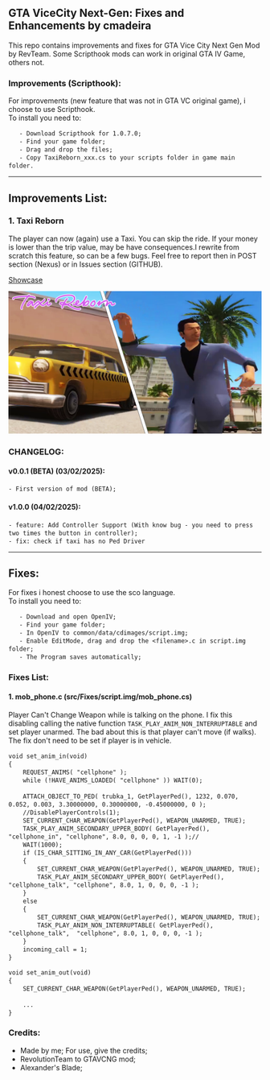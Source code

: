 ## GTA ViceCity Next-Gen: Fixes and Enhancements by cmadeira

This repo contains improvements and fixes for GTA Vice City Next Gen Mod by RevTeam. Some Scripthook mods can work in original GTA IV Game, others not.

### Improvements (Scripthook):
For improvements (new feature that was not in GTA VC original game), i choose to use Scripthook.  
To install you need to:
 ```
    - Download Scripthook for 1.0.7.0;
    - Find your game folder;
    - Drag and drop the files;
    - Copy TaxiReborn_xxx.cs to your scripts folder in game main folder.
 ```
---
 ## Improvements List:
 ### 1. Taxi Reborn
The player can now (again) use a Taxi. You can skip the ride. If your money is lower than the trip value, may be have consequences.I rewrite from scratch this feature, so can be a few bugs. Feel free to report then in POST section (Nexus) or in Issues section (GITHUB).

[Showcase](https://www.youtube.com/watch?v=JH-5HKLd8iI)

[![showcase](DOCS/assets/cover1.png)](https://www.youtube.com/watch?v=JH-5HKLd8iI)

### CHANGELOG:
#### v0.0.1 (BETA) (03/02/2025):
 ```
 - First version of mod (BETA);
  ```
#### v1.0.0 (04/02/2025):
 ```
 - feature: Add Controller Support (With know bug - you need to press two times the button in controller);
 - fix: check if taxi has no Ped Driver 
  ```
---
## Fixes:
For fixes i honest choose to use the sco language.  
To install you need to:
 ```
    - Download and open OpenIV;
    - Find your game folder;
    - In OpenIV to common/data/cdimages/script.img;
    - Enable EditMode, drag and drop the <filename>.c in script.img folder;
    - The Program saves automatically;
 ```

 ### Fixes List:
 #### 1. mob_phone.c (src/Fixes/script.img/mob_phone.cs)
Player Can't Change Weapon while is talking on the phone. I fix this disabling calling the native function ```TASK_PLAY_ANIM_NON_INTERRUPTABLE``` and set player unarmed. The bad about this is that player can't move (if walks).
 The fix don't need to be set if player is in vehicle.
 
```
void set_anim_in(void)
{
	REQUEST_ANIMS( "cellphone" );
	while (!HAVE_ANIMS_LOADED( "cellphone" )) WAIT(0);
	
	ATTACH_OBJECT_TO_PED( trubka_1, GetPlayerPed(), 1232, 0.070, 0.052, 0.003, 3.30000000, 0.30000000, -0.45000000, 0 );
	//DisablePlayerControls(1);
	SET_CURRENT_CHAR_WEAPON(GetPlayerPed(), WEAPON_UNARMED, TRUE);
	TASK_PLAY_ANIM_SECONDARY_UPPER_BODY( GetPlayerPed(), "cellphone_in", "cellphone", 8.0, 0, 0, 0, 1, -1 );//
	WAIT(1000);
	if (IS_CHAR_SITTING_IN_ANY_CAR(GetPlayerPed()))
	{
		SET_CURRENT_CHAR_WEAPON(GetPlayerPed(), WEAPON_UNARMED, TRUE);
		TASK_PLAY_ANIM_SECONDARY_UPPER_BODY( GetPlayerPed(), "cellphone_talk", "cellphone", 8.0, 1, 0, 0, 0, -1 );
	} 
	else
	{
		SET_CURRENT_CHAR_WEAPON(GetPlayerPed(), WEAPON_UNARMED, TRUE);
		TASK_PLAY_ANIM_NON_INTERRUPTABLE( GetPlayerPed(), "cellphone_talk",  "cellphone", 8.0, 1, 0, 0, 0, -1 );
	}
	incoming_call = 1;
}

```
```
void set_anim_out(void)
{
	SET_CURRENT_CHAR_WEAPON(GetPlayerPed(), WEAPON_UNARMED, TRUE);

    ...
}
```

### Credits:
- Made by me; For use, give the credits;
- RevolutionTeam to GTAVCNG mod;
- Alexander's Blade;
